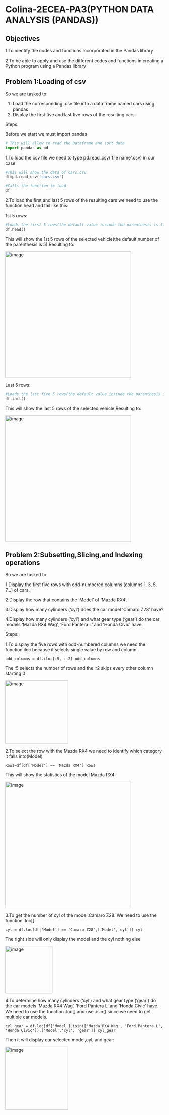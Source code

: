 # Colina-2ECEA-PA3(PYTHON DATA ANALYSIS (PANDAS))

## Objectives
1.To identify the codes and functions incorporated in the Pandas library 

2.To be able to apply and use the different codes and functions in creating a Python program using a 
Pandas library

## Problem 1:Loading of csv

So we are tasked to:
1. Load the corresponding .csv file into a data frame named cars using pandas
2. Display the first five and last five rows of the resulting cars.

Steps:

Before we start we must import pandas

```python
# This will allow to read the Dataframe and sort data
import pandas as pd
```

1.To load the csv file we need to type pd.read_csv('file name'.csv) in our case:

```python
#This will show the data of cars.csv
df=pd.read_csv('cars.csv')

#Calls the function to load
df
```

2.To load the first and last 5 rows of the resulting cars we need to use the function head and tail like this:

1st 5 rows:

```python
#Loads the first 5 rows(the default value insinde the parenthesis is 5)
df.head()
```

This will show the 1st 5 rows of the selected vehicle(the default number of the parenthesis is 5).Resulting to:

<img width="400" height="400" alt="image" src="https://github.com/user-attachments/assets/154a7fe2-2436-4c3d-9381-55414a7cd262" />

Last 5 rows:

```python
#Loads the last five 5 rows(the default value insinde the parenthesis is 5)
df.tail()
```

This will show the last 5 rows of the selected vehicle.Resulting to:

<img width="400" height="400" alt="image" src="https://github.com/user-attachments/assets/7b606591-536e-48b2-9c98-8386e4ae0a37" />

## Problem 2:Subsetting,Slicing,and Indexing operations

So we are tasked to:

1.Display the first five rows with odd-numbered columns (columns 1, 3, 5, 7…) of cars. 

2.Display the row that contains the ‘Model’ of ‘Mazda RX4’.

3.Display how many cylinders (‘cyl’) does the car model ‘Camaro Z28’ have?

4.Display how many cylinders (‘cyl’) and what gear type (‘gear’) do the car models ‘Mazda RX4 Wag’, ‘Ford Pantera L’ and ‘Honda Civic’ have.

Steps:

1.To display the five rows with odd-numbered columns we need the function iloc because it selects single value by row and column.

`
odd_columns = df.iloc[:5, ::2]
odd_columns
`

The :5 selects the number of rows and the ::2 skips every other column starting 0

<img width="200" height="200" alt="image" src="https://github.com/user-attachments/assets/66aa8bbf-3474-4a53-b0bc-ac6d0990984b" />

2.To select the row with the Mazda RX4 we need to identify which category it falls into(Model)

`
Rows=df[df['Model'] == 'Mazda RX4']
Rows
`

This will show the statistics of the model Mazda RX4:

<img width="400" height="400" alt="image" src="https://github.com/user-attachments/assets/4986c386-fde3-463f-a563-be1cc0707460" />

3.To get the number of cyl of the model:Camaro Z28. We need to use the function .loc[].

`
cyl = df.loc[df['Model'] == 'Camaro Z28',['Model','cyl']]
cyl
`

The right side will only display the model and the cyl nothing else

<img width="150" height="150" alt="image" src="https://github.com/user-attachments/assets/382eeb80-4f84-4704-8072-e795c0d81349" />

4.To determine how many cylinders (‘cyl’) and what gear type (‘gear’) do the car models ‘Mazda RX4 Wag’, ‘Ford Pantera L’ and ‘Honda Civic’ have. We need to use the function .loc[] and use .isin() since we need to get multiple car models.

`
cyl_gear = df.loc[df['Model'].isin(['Mazda RX4 Wag', 'Ford Pantera L', 'Honda Civic']),['Model','cyl', 'gear']]
cyl_gear
`

Then it will display our selected model,cyl, and gear:

<img width="200" height="200" alt="image" src="https://github.com/user-attachments/assets/f0c486d4-e627-4cf8-9206-4df217144fc0" />
